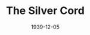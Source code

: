---
title: The Silver Cord
date: 1939-12-05
opening_date: 1939-12-05
closing_date: 1939-12-08
layout: productions
playbill:
Theatre: Theatre Jacksonville
Venue: Little Theatre
cast:
- Christina: Dorothy Harlan
- David: Kenneth Godschalk
- Delia: Rae O'Brian
- Hester: Emma Sue Zink
- Mrs. Phelps: Charlotte Ecker
- Robert: Neal Tyler, Jr.
crew:
- Director: Edward J. Crowley
- Stage Manager: Jesse Hoagland
- Production Manager: Mary Courtney
- Assistant to Director: Kay Godshalk
- Electricians:
  - Alex Pillsbury
  - Walter Edwards
- Make-up: Stanley Morrell
- Props: Flonnie Anders
- Crew Assistant:
  - Charles Roberts
  - Dickey Bisno
  - Eleonor Edwards
  - Elma Jean Hendren
  - James Lumpkin
  - John Temple Gilmer
  - Molly Delgado
  - Pol Delgado
  - Vincent Bisno
orchestra:
---